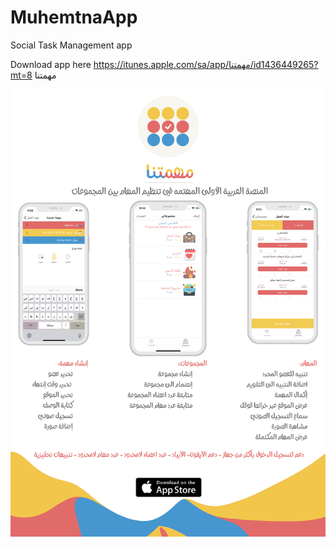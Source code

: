 # MuhemtnaApp
Social Task Management app


Download app here
https://itunes.apple.com/sa/app/مهمتنا/id1436449265?mt=8
مهمتنا

![Muhemtna](https://github.com/komz78/MuhemtnaApp/blob/master/muhemtnaa%20concept%20with%20explenations.jpg?raw=true)


